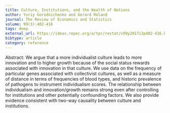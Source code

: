 ```yaml
---
title: Culture, Institutions, and the Wealth of Nations
author: Yuriy Gorodnichenko and Gerard Roland
journal: The Review of Economics and Statistics
volume: 99(3):402-416
tags: deep
external_url: https://ideas.repec.org/a/tpr/restat/v99y2017i3p402-416.html
bibtype: article
category: reference
---
```

Abstract: We argue that a more individualist culture leads to more innovation and to higher growth because of the social status rewards associated with innovation in that culture. We use data on the frequency of particular genes associated with collectivist cultures, as well as a measure of distance in terms of frequencies of blood types, and historic prevalence of pathogens to instrument individualism scores. The relationship between individualism and innovation/growth remains strong even after controlling for institutions and other potentially confounding factors. We also provide evidence consistent with two-way causality between culture and institutions.
